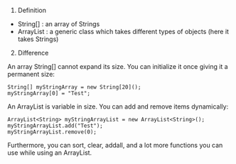 1) Definition
- String[] : an array of Strings 
- ArrayList<String> : a generic class which takes different types of objects (here it takes Strings)

2) Difference

An array String[] cannot expand its size. You can initialize it once giving it a permanent size:

    String[] myStringArray = new String[20]();
    myStringArray[0] = "Test";

An ArrayList<String> is variable in size. You can add and remove items dynamically:

    ArrayList<String> myStringArrayList = new ArrayList<String>();
    myStringArrayList.add("Test");
    myStringArrayList.remove(0);

Furthermore, you can sort, clear, addall, and a lot more functions you can use while using an ArrayList.
